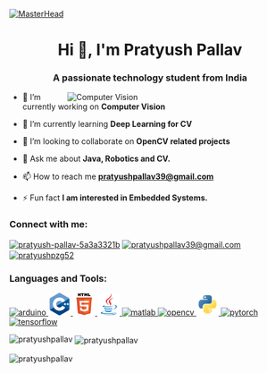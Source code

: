 [![MasterHead](https://images.squarespace-cdn.com/content/v1/5feb53185d3dab691b47361b/1609930650139-9NRI63XUJ29Y7E9LEA9G/12eca-machine-learning.gif)](https://PratyushPallav.io)
<h1 align="center">Hi 👋, I'm Pratyush Pallav</h1>
<h3 align="center">A passionate technology student from India</h3>
<img align="right" alt="Computer Vision" width="400" src="https://miro.medium.com/max/1000/1*NLnnf_M4Nlm4p1GAWrWUCQ.gif">

- 🔭 I’m currently working on **Computer Vision**

- 🌱 I’m currently learning **Deep Learning for CV**

- 👯 I’m looking to collaborate on **OpenCV related projects**

- 💬 Ask me about **Java, Robotics and CV.**

- 📫 How to reach me **pratyushpallav39@gmail.com**

- ⚡ Fun fact **I am interested in Embedded Systems.**

<h3 align="left">Connect with me:</h3>
<p align="left">
<a href="https://linkedin.com/in/pratyush-pallav-5a3a3321b" target="blank"><img align="center" src="https://raw.githubusercontent.com/rahuldkjain/github-profile-readme-generator/master/src/images/icons/Social/linked-in-alt.svg" alt="pratyush-pallav-5a3a3321b" height="30" width="40" /></a>
<a href="https://medium.com/pratyushpallav39@gmail.com" target="blank"><img align="center" src="https://raw.githubusercontent.com/rahuldkjain/github-profile-readme-generator/master/src/images/icons/Social/medium.svg" alt="pratyushpallav39@gmail.com" height="30" width="40" /></a>
<a href="https://auth.geeksforgeeks.org/user/pratyushpzg52" target="blank"><img align="center" src="https://raw.githubusercontent.com/rahuldkjain/github-profile-readme-generator/master/src/images/icons/Social/geeks-for-geeks.svg" alt="pratyushpzg52" height="30" width="40" /></a>
</p>

<h3 align="left">Languages and Tools:</h3>
<p align="left"> <a href="https://www.arduino.cc/" target="_blank" rel="noreferrer"> <img src="https://cdn.worldvectorlogo.com/logos/arduino-1.svg" alt="arduino" width="40" height="40"/> </a> <a href="https://www.w3schools.com/cpp/" target="_blank" rel="noreferrer"> <img src="https://raw.githubusercontent.com/devicons/devicon/master/icons/cplusplus/cplusplus-original.svg" alt="cplusplus" width="40" height="40"/> </a> <a href="https://www.w3.org/html/" target="_blank" rel="noreferrer"> <img src="https://raw.githubusercontent.com/devicons/devicon/master/icons/html5/html5-original-wordmark.svg" alt="html5" width="40" height="40"/> </a> <a href="https://www.java.com" target="_blank" rel="noreferrer"> <img src="https://raw.githubusercontent.com/devicons/devicon/master/icons/java/java-original.svg" alt="java" width="40" height="40"/> </a> <a href="https://www.mathworks.com/" target="_blank" rel="noreferrer"> <img src="https://upload.wikimedia.org/wikipedia/commons/2/21/Matlab_Logo.png" alt="matlab" width="40" height="40"/> </a> <a href="https://opencv.org/" target="_blank" rel="noreferrer"> <img src="https://www.vectorlogo.zone/logos/opencv/opencv-icon.svg" alt="opencv" width="40" height="40"/> </a> <a href="https://www.python.org" target="_blank" rel="noreferrer"> <img src="https://raw.githubusercontent.com/devicons/devicon/master/icons/python/python-original.svg" alt="python" width="40" height="40"/> </a> <a href="https://pytorch.org/" target="_blank" rel="noreferrer"> <img src="https://www.vectorlogo.zone/logos/pytorch/pytorch-icon.svg" alt="pytorch" width="40" height="40"/> </a> <a href="https://www.tensorflow.org" target="_blank" rel="noreferrer"> <img src="https://www.vectorlogo.zone/logos/tensorflow/tensorflow-icon.svg" alt="tensorflow" width="40" height="40"/> </a> </p>

<p><img align="left" src="https://github-readme-stats.vercel.app/api/top-langs?username=pratyushpallav&show_icons=true&locale=en&layout=compact" alt="pratyushpallav" /></p>

<p>&nbsp;<img align="center" src="https://github-readme-stats.vercel.app/api?username=pratyushpallav&show_icons=true&locale=en" alt="pratyushpallav" /></p>

<p><img align="center" src="https://github-readme-streak-stats.herokuapp.com/?user=pratyushpallav&" alt="pratyushpallav" /></p>
